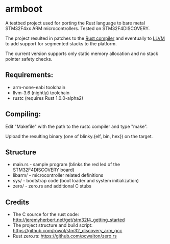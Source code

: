 armboot
=======

A testbed project used for porting the Rust language to bare metal STM32F4xx ARM microcontrollers.
Tested on STM32F4DISCOVERY.

The project resulted in patches to the [Rust compiler](https://github.com/rust-lang/llvm/pull/4
) and eventually to [LLVM](https://github.com/llvm-mirror/llvm/commit/af48fc4136b1fca9b0542bc858a3bddbf87dcc02
) to add support for segmented stacks to the platform.

The current version supports only static memory allocation and no stack pointer safety checks.

Requirements:
-------------
  * arm-none-eabi toolchain
  * llvm-3.6 (nightly) toolchain
  * rustc (requires Rust 1.0.0-alpha2)

Compiling:
----------

Edit "Makefile" with the path to the rustc compiler and type "make".

Upload the resulting binary (one of blinky.{elf, bin, hex}) on the target.

Structure
---------
  * main.rs - sample program (blinks the red led of the STM32F4DISCOVERY board)
  * libarm/ - microcontroller related definitions
  * sys/ - bootstrap code (boot loader and system initialization)
  * zero/ - zero.rs and additional C stubs

Credits
-------
  * The C source for the rust code: http://jeremyherbert.net/get/stm32f4_getting_started
  * The project structure and build script: https://github.com/rowol/stm32_discovery_arm_gcc
  * Rust zero.rs: https://github.com/pcwalton/zero.rs

